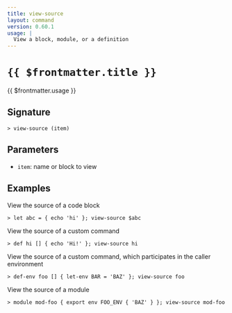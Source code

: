 ```yaml
---
title: view-source
layout: command
version: 0.60.1
usage: |
  View a block, module, or a definition
---
```


# `{{ $frontmatter.title }}`

<div style='white-space: pre-wrap;'>{{ $frontmatter.usage }}</div>

## Signature

`> view-source (item)`

## Parameters

- `item`: name or block to view

## Examples

View the source of a code block

```shell
> let abc = { echo 'hi' }; view-source $abc
```

View the source of a custom command

```shell
> def hi [] { echo 'Hi!' }; view-source hi
```

View the source of a custom command, which participates in the caller environment

```shell
> def-env foo [] { let-env BAR = 'BAZ' }; view-source foo
```

View the source of a module

```shell
> module mod-foo { export env FOO_ENV { 'BAZ' } }; view-source mod-foo
```
